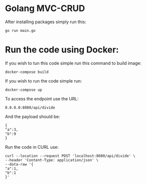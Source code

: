 # Golang MVC-CRUD

After installing packages simply run this:

	go run main.go


# Run the code using Docker:

If you wish to tun this code simple run this command to build image:

	docker-compose build


If you wish to run the code simple run:

	docker-compose up

To access the endpoint use the URL:

	0.0.0.0:8080/api/divide

And the payload should be:

	{
	"a":3,
	"b":9
	}

Run the code in CURL use:

	curl --location --request POST 'localhost:8080/api/divide' \
	--header 'Content-Type: application/json' \
	--data-raw '{
	"a":1,
	"b":1
	}'
